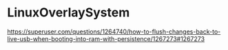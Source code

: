 # LinuxOverlaySystem
https://superuser.com/questions/1264740/how-to-flush-changes-back-to-live-usb-when-booting-into-ram-with-persistence/1267273#1267273
